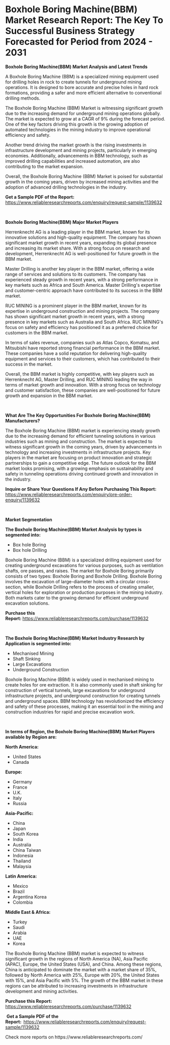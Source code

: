 <p><h1>Boxhole Boring Machine(BBM) Market Research Report: The Key To Successful Business Strategy Forecasted for Period from 2024 - 2031</h1></p><p><strong>Boxhole Boring Machine(BBM) Market Analysis and Latest Trends</strong></p>
<p><p>A Boxhole Boring Machine (BBM) is a specialized mining equipment used for drilling holes in rock to create tunnels for underground mining operations. It is designed to bore accurate and precise holes in hard rock formations, providing a safer and more efficient alternative to conventional drilling methods.</p><p>The Boxhole Boring Machine (BBM) Market is witnessing significant growth due to the increasing demand for underground mining operations globally. The market is expected to grow at a CAGR of 9% during the forecast period. One of the key factors driving this growth is the growing adoption of automated technologies in the mining industry to improve operational efficiency and safety.</p><p>Another trend driving the market growth is the rising investments in infrastructure development and mining projects, particularly in emerging economies. Additionally, advancements in BBM technology, such as improved drilling capabilities and increased automation, are also contributing to the market expansion.</p><p>Overall, the Boxhole Boring Machine (BBM) Market is poised for substantial growth in the coming years, driven by increased mining activities and the adoption of advanced drilling technologies in the industry.</p></p>
<p><strong>Get a Sample PDF of the Report:&nbsp;</strong> <a href="https://www.reliableresearchreports.com/enquiry/request-sample/1139632">https://www.reliableresearchreports.com/enquiry/request-sample/1139632</a></p>
<p>&nbsp;</p>
<p><strong>Boxhole Boring Machine(BBM) Major Market Players</strong></p>
<p><p>Herrenknecht AG is a leading player in the BBM market, known for its innovative solutions and high-quality equipment. The company has shown significant market growth in recent years, expanding its global presence and increasing its market share. With a strong focus on research and development, Herrenknecht AG is well-positioned for future growth in the BBM market.</p><p>Master Drilling is another key player in the BBM market, offering a wide range of services and solutions to its customers. The company has experienced steady growth in recent years, with a strong performance in key markets such as Africa and South America. Master Drilling's expertise and customer-centric approach have contributed to its success in the BBM market.</p><p>RUC MINING is a prominent player in the BBM market, known for its expertise in underground construction and mining projects. The company has shown significant market growth in recent years, with a strong presence in key markets such as Australia and South Africa. RUC MINING's focus on safety and efficiency has positioned it as a preferred choice for customers in the BBM market.</p><p>In terms of sales revenue, companies such as Atlas Copco, Komatsu, and Mitsubishi have reported strong financial performance in the BBM market. These companies have a solid reputation for delivering high-quality equipment and services to their customers, which has contributed to their success in the market.</p><p>Overall, the BBM market is highly competitive, with key players such as Herrenknecht AG, Master Drilling, and RUC MINING leading the way in terms of market growth and innovation. With a strong focus on technology and customer satisfaction, these companies are well-positioned for future growth and expansion in the BBM market.</p></p>
<p>&nbsp;</p>
<p><strong>What Are The Key Opportunities For Boxhole Boring Machine(BBM) Manufacturers?</strong></p>
<p><p>The Boxhole Boring Machine (BBM) market is experiencing steady growth due to the increasing demand for efficient tunneling solutions in various industries such as mining and construction. The market is expected to witness significant growth in the coming years, driven by advancements in technology and increasing investments in infrastructure projects. Key players in the market are focusing on product innovation and strategic partnerships to gain a competitive edge. The future outlook for the BBM market looks promising, with a growing emphasis on sustainability and safety in tunneling operations driving continued growth and innovation in the industry.</p></p>
<p><strong>Inquire or Share Your Questions If Any Before Purchasing This Report:</strong> <a href="https://www.reliableresearchreports.com/enquiry/pre-order-enquiry/1139632">https://www.reliableresearchreports.com/enquiry/pre-order-enquiry/1139632</a></p>
<p>&nbsp;</p>
<p><strong>Market Segmentation</strong></p>
<p><strong>The Boxhole Boring Machine(BBM) Market Analysis by types is segmented into:</strong></p>
<p><ul><li>Box hole Boring</li><li>Box hole Drilling</li></ul></p>
<p><p>Boxhole Boring Machine (BBM) is a specialized drilling equipment used for creating underground excavations for various purposes, such as ventilation shafts, ore passes, and raises. The market for Boxhole Boring primarily consists of two types: Boxhole Boring and Boxhole Drilling. Boxhole Boring involves the excavation of large-diameter holes with a circular cross-section, while Boxhole Drilling refers to the process of creating smaller, vertical holes for exploration or production purposes in the mining industry. Both markets cater to the growing demand for efficient underground excavation solutions.</p></p>
<p><strong>Purchase this Report:&nbsp;</strong><a href="https://www.reliableresearchreports.com/purchase/1139632">https://www.reliableresearchreports.com/purchase/1139632</a></p>
<p>&nbsp;</p>
<p><strong>The Boxhole Boring Machine(BBM) Market Industry Research by Application is segmented into:</strong></p>
<p><ul><li>Mechanised Mining</li><li>Shaft Sinking</li><li>Large Excavations</li><li>Underground Construction</li></ul></p>
<p><p>Boxhole Boring Machine (BBM) is widely used in mechanised mining to create holes for ore extraction. It is also commonly used in shaft sinking for construction of vertical tunnels, large excavations for underground infrastructure projects, and underground construction for creating tunnels and underground spaces. BBM technology has revolutionized the efficiency and safety of these processes, making it an essential tool in the mining and construction industries for rapid and precise excavation work.</p></p>
<p>&nbsp;</p>
<p><strong>In terms of Region, the Boxhole Boring Machine(BBM) Market Players available by Region are:</strong></p>
<p>
    <p> <strong> North America: </strong>
        <ul>
            <li>United States</li>
            <li>Canada</li>
        </ul>
        </p> 
    <p> <strong> Europe: </strong>
        <ul>
            <li>Germany</li>
            <li>France</li>
            <li>U.K.</li>
            <li>Italy</li>
            <li>Russia</li>
        </ul>
        </p> 
    <p> <strong> Asia-Pacific: </strong>
        <ul>
            <li>China</li>
            <li>Japan</li>
            <li>South Korea</li>
            <li>India</li>
            <li>Australia</li>
            <li>China Taiwan</li>
            <li>Indonesia</li>
            <li>Thailand</li>
            <li>Malaysia</li>
        </ul>
        </p> 
    <p> <strong> Latin America: </strong>
        <ul>
            <li>Mexico</li>
            <li>Brazil</li>
            <li>Argentina Korea</li>
            <li>Colombia</li>
        </ul>
        </p> 
    <p> <strong> Middle East & Africa: </strong>
        <ul>
            <li>Turkey</li>
            <li>Saudi</li>
            <li>Arabia</li>
            <li>UAE</li>
            <li>Korea</li>
        </ul>
    </p>
    </p>
<p><p>The Boxhole Boring Machine (BBM) market is expected to witness significant growth in the regions of North America (NA), Asia Pacific (APAC), Europe, the United States (USA), and China. Among these regions, China is anticipated to dominate the market with a market share of 35%, followed by North America with 25%, Europe with 20%, the United States with 15%, and Asia Pacific with 5%. The growth of the BBM market in these regions can be attributed to increasing investments in infrastructure development and mining activities.</p></p>
<p><strong>Purchase this Report: </strong><a href="https://www.reliableresearchreports.com/purchase/1139632">https://www.reliableresearchreports.com/purchase/1139632</a></p>
<p>&nbsp;<strong>Get a Sample PDF of the Report:&nbsp;&nbsp;</strong><a href="https://www.reliableresearchreports.com/enquiry/request-sample/1139632">https://www.reliableresearchreports.com/enquiry/request-sample/1139632</a></p>
<p><strong></strong></p>
<p>Check more reports on https://www.reliableresearchreports.com/</p>